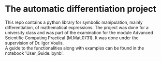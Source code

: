 # The automatic differentiation project

This repo contains a python library for symbolic manipulation, mainly differentiation, of mathematical expressions.
The project was done for a university class and was part of the examination for the module Advanced Scientific Computing Practical (M.Mat.0731).
It was done under the supervision of Dr. Igor Voulis. \
A guide to the functionalities along with examples can be found in the notebook 'User_Guide.ipynb'.